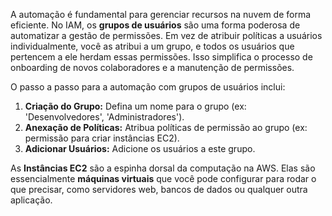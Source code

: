 A automação é fundamental para gerenciar recursos na nuvem de forma eficiente. No IAM, os **grupos de usuários** são uma forma poderosa de automatizar a gestão de permissões. Em vez de atribuir políticas a usuários individualmente, você as atribui a um grupo, e todos os usuários que pertencem a ele herdam essas permissões. Isso simplifica o processo de onboarding de novos colaboradores e a manutenção de permissões.

O passo a passo para a automação com grupos de usuários inclui:

1.  **Criação do Grupo:** Defina um nome para o grupo (ex: 'Desenvolvedores', 'Administradores').
2.  **Anexação de Políticas:** Atribua políticas de permissão ao grupo (ex: permissão para criar instâncias EC2).
3.  **Adicionar Usuários:** Adicione os usuários a este grupo.

As **Instâncias EC2** são a espinha dorsal da computação na AWS. Elas são essencialmente **máquinas virtuais** que você pode configurar para rodar o que precisar, como servidores web, bancos de dados ou qualquer outra aplicação.

